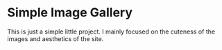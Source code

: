 # Simple Image Gallery
This is just a simple little project. I mainly focused on the cuteness of the images and aesthetics of the site. 